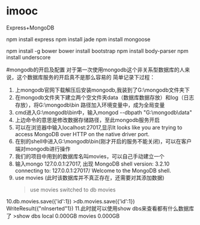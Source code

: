 # imooc
Express+MongoDB

npm install express
npm install jade
npm install mongoose

npm install -g bower
bower install bootstrap
npm install body-parser
npm install underscore


#mongodb的开启及配置
对于第一次使用mongodb这个非关系型数据库的人来说，这个数据库服务的开启真不是那么容易的
简单记录下过程：
1. 上mongodb官网下载解压后安装mongodb,我装到了G:\mongodb文件夹下
2. 在mongodb文件夹下建立两个空文件夹data（数据库数据存放）和log（日志存放），将G:\mongodb\bin
   路径加入环境变量中，成为全局变量
3. cmd进入G:\mongodb\bin中，输入mongod --dbpath "G:\mongodb\data"
4. 上边命令的意思是修改数据存储路径，至此mongodb服务开启
5. 可以在浏览器中输入localhost:27017,显示It looks like you are trying to access MongoDB 
    over HTTP on the native driver port.
6. 在别的shell中进入G:\mongodb\bin(刚才开启的服务不能关闭)，可以在客户端对mongodb进行操作
7. 我们的项目中用到的数据库名叫movies，可以自己手动建立一个
8. 输入mongo 127.0.0.1:27017, 出现 MongoDB shell version: 3.2.10
                                   connecting to: 127.0.0.1:27017/
                                   Welcome to the MongoDB shell.
9. use movies (此时该数据库并不真正存在，还需要对其添加数据)
     >use movies
       switched  to db movies
       
10.db.movies.save({'id':1}) 
     >db.movies.save({'id':1})
     WriteResult({"nInserted"1}) 
11.此时就可以使用show dbs来查看都有什么数据库了
      >show dbs
      local  0.000GB
      movies  0.000GB

                              
